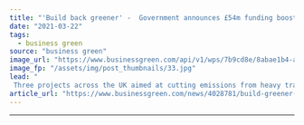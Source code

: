 ```yaml
---
title: "'Build back greener' -  Government announces £54m funding boost for electric trucks and hydrogen buses"
date: "2021-03-22"
tags: 
  - business green
source: "business green"
image_url: "https://www.businessgreen.com/api/v1/wps/7b9cd8e/8abae1b4-a77f-471e-aea5-457c5d08dc2b/1/Next-Gen-FCEV-Wrightbus-Red-White-Side-On-185x114.jpg"
image_fp: "/assets/img/post_thumbnails/33.jpg"
lead: "
 Three projects across the UK aimed at cutting emissions from heavy transport to share government-led funding ..."
article_url: "https://www.businessgreen.com/news/4028781/build-greener-government-announces-gbp54m-funding-boost-electric-trucks-hydrogen-buses"
---
```


---
